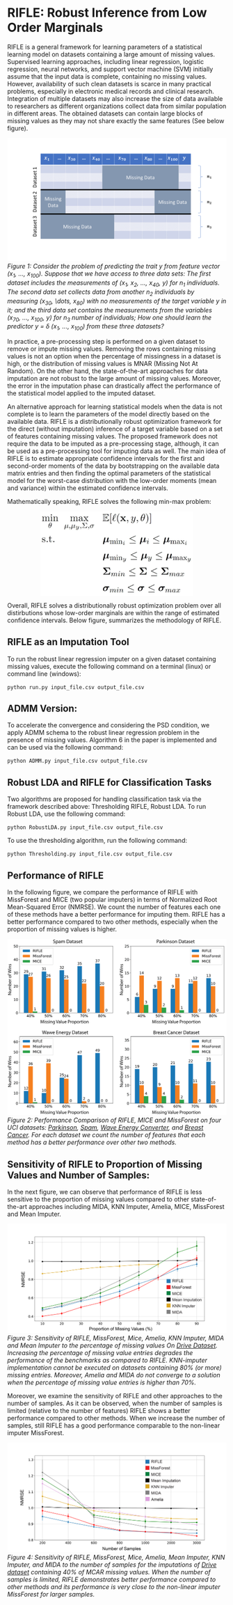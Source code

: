 # RIFLE: Robust Inference from Low Order Marginals
RIFLE is a general framework for learning parameters of a statistical learning model on datasets containing a large amount of missing values. Supervised learning approaches, including linear regression, logistic regression, neural networks, and support vector machine (SVM) initially assume that the input data is complete, containing no missing values. However, availability of such clean datasets is scarce in many practical problems, especially in electronic medical records and clinical research. Integration of multiple datasets may also increase the size of data available to researchers as different organizations collect data from similar population in different areas. The obtained datasets can contain large blocks of missing values as they may not share exactly the same features (See below figure).

![Alt text](Merged_Datasets.png?raw=true "Title")
*Figure 1: Consider the problem of predicting the trait y from feature vector (x<sub>1</sub>, ..., x<sub>100</sub>). Suppose that we have access to three data sets: The first dataset includes the measurements of (x<sub>1</sub>, x<sub>2</sub>, ..., x<sub>40</sub>, y) for n<sub>1</sub> individuals. The second data set collects data from another n<sub>2</sub> individuals by measuring (x<sub>30</sub>, \dots, x<sub>80</sub>) with no measurements of the target variable y in it; and the third data set contains the measurements from the variables (x<sub>70</sub>, ..., x<sub>100</sub>, y) for n<sub>3</sub> number of individuals; How one should learn the predictor y = δ (x<sub>1</sub>, ..., x<sub>100</sub>) from these three datasets?*

In practice, a pre-processing step is performed on a given dataset to remove or impute missing values. Removing the rows containing missing values is not an option when the percentage of missingness in a dataset is high, or the distribution of missing values is MNAR (Missing Not At Random). On the other hand, the state-of-the-art approaches for data
imputation are not robust to the large amount of missing values. Moreover, the error in the imputation phase can drastically affect the performance of the statistical model applied to the imputed dataset. 

An alternative approach for learning statistical models when the data is not complete is to learn the parameters of the model directly based on the available data. RIFLE is a distributionally robust optimization framework for the direct (without imputation) inference of a target variable based on a set of features containing missing values. The proposed framework does not require the data to be imputed as a pre-processing stage, although, it can be used as a pre-processing tool for imputing data as well. The main idea of RIFLE is to estimate appropriate confidence intervals for the first and second-order moments of the data by bootstrapping on the available data matrix entries and then finding the optimal parameters of the statistical model for the worst-case distribution with the low-order moments (mean and variance) within the estimated confidence intervals. 

Mathematically speaking, RIFLE solves the following min-max problem:

<div align='center'> 
<img src="general_framework.jpg" width="350" align='center'>
</div>

Overall, RIFLE solves a distributionally robust optimization problem over all distirbutions whose low-order marginals are within the range of estimated confidence intervals. Below figure, summarizes the methodology of RIFLE. 

## RIFLE as an Imputation Tool
To run the robust linear regression imputer on a given dataset containing missing values, execute the following command on a terminal (linux) or command line (windows):

```
python run.py input_file.csv output_file.csv 
```


## ADMM Version:
To accelerate the convergence and considering the PSD condition, we apply ADMM schema to the robust linear regression problem in the presence of missing values. Algorithm 6 in the paper is implemented and can be used via the following command:

```
python ADMM.py input_file.csv output_file.csv 
```


## Robust LDA and RIFLE for Classification Tasks
Two algorithms are proposed for handling classification task via the framework described above: Thresholding RIFLE, Robust LDA. To run Robust LDA, use the following command:

```
python RobustLDA.py input_file.csv output_file.csv 
```

To use the thresholding algorithm, run the following command:

```
python Thresholding.py input_file.csv output_file.csv 
```

## Performance of RIFLE
In the following figure, we compare the performance of RIFLE with MissForest and MICE (two popular imputers) in terms of Normalized Root Mean-Squared Error (NMRSE). We count the number of features each one of these methods have a better performance for imputing them. RIFLE has a better performance compared to two other methods, especially when the proportion of missing values is higher.

![Alt text](Counts.png?raw=true "Counts")
*Figure 2: Performance Comparison of RIFLE, MICE and MissForest on four UCI datasets: [Parkinson](https://archive.ics.uci.edu/ml/datasets/parkinsons), [Spam](https://archive.ics.uci.edu/ml/datasets/spambase), [Wave Energy Converter](https://archive.ics.uci.edu/ml/datasets/Wave+Energy+Converters), and [Breast Cancer](https://archive.ics.uci.edu/ml/datasets/Breast+Cancer+Wisconsin+(Prognostic)). For each dataset we count the number of features that each method has a better performance over other two methods.*

## Sensitivity of RIFLE to Proportion of Missing Values and Number of Samples:
In the next figure, we can observe that performance of RIFLE is less sensitive to the proportion of missing values compared to other state-of-the-art approaches including MIDA, KNN Imputer, Amelia, MICE, MissForest and Mean Imputer.

![Alt text](Sensitivity_Missing_Value_Proportion.png?raw=true "S_MP")
*Figure 3: Sensitivity of RIFLE, MissForest, Mice, Amelia, KNN Imputer, MIDA and Mean Imputer to the percentage of missing values On [Drive Dataset](https://archive.ics.uci.edu/ml/datasets/dataset+for+sensorless+drive+diagnosis). Increasing the percentage of missing value entries degrades the performance of the benchmarks as compared to RIFLE. KNN-imputer implementation cannot be executed on datasets containing  80% (or more) missing entries. Moreover, Amelia and MIDA do not converge to a solution when the percentage of missing value entries is higher than 70%.*

Moreover, we examine the sensitivity of RIFLE and other approaches to the number of samples. As it can be observed, when the number of samples is limited (relative to the number of features) RIFLE shows a better performance compared to other methods. When we increase the number of samples, still RIFLE has a good performance comparable to the non-linear imputer MissForest.

![Alt text](Sensitivity_Sample.png?raw=true "S_N")
*Figure 4: Sensitivity of RIFLE, MissForest, Mice, Amelia, Mean Imputer, KNN Imputer, and MIDA to the number of samples for the imputations of [Drive dataset](https://archive.ics.uci.edu/ml/datasets/dataset+for+sensorless+drive+diagnosis) containing 40% of MCAR missing values. When the number of samples is limited, RIFLE demonstrates better performance compared to other methods and its performance is very close to the non-linear imputer MissForest for larger samples.*

